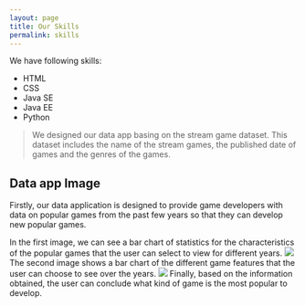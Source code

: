 ```yaml
---
layout: page
title: Our Skills
permalink: skills
---
```


We have following skills:

- HTML
- CSS
- Java SE
- Java EE
- Python

> We designed our data app basing on the stream game dataset. This dataset includes the name of the stream games, the published date of games and the genres of the games.

## Data app Image

Firstly, our data application is designed to provide game developers with data on popular games from the past few years so that they can develop new popular games.

In the first image, we can see a bar chart of statistics for the characteristics of the popular games that the user can select to view for different years.
<img class="mx-auto w-1/2" src="{{site.baseurl}}/assets/img/project2.png">
The second image shows a bar chart of the different game features that the user can choose to see over the years.
<img class="mx-auto w-1/2" src="{{site.baseurl}}/assets/img/project1.png">
Finally, based on the information obtained, the user can conclude what kind of game is the most popular to develop.


